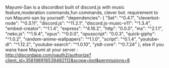 Mayumi-San is a discordbot built of discord.js with music feature,moderation commands,fun commands, clever bot.
requirement to run Mayumi-san by yourself:
  "dependencies": {
    "Set": "^0.4.1",
    "cleverbot-node": "^0.3.11",
    "discord.js": "^11.2.1",
    "discord.js-music-v11": "^1.3.4",
    "embed-creator": "^1.1.4",
    "express": "^4.16.2",
    "http": "0.0.0",
    "ms": "^2.1.1",
    "neko.js": "^1.9.4",
    "opus": "^0.0.0",
    "opusscript": "0.0.3",
    "quick-giphy": "^1.0.2",
    "random-anime-wallpapers": "^1.1.0",
    "script": "^0.1.4",
    "youtube-dl": "^1.12.2",
    "youtube-search": "^1.0.10",
    "ytdl-core": "^0.7.24"
  },
else if you wana have Mayumi at your server : http://discordapp.com/oauth2/authorize?client_id=358198916539482112&scope=bot&permissions=8
